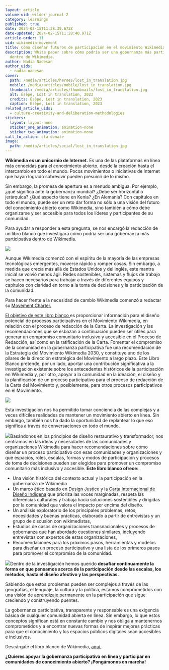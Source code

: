 ```yaml
---
layout: article
volume-uid: wilder-journal-2
category: learnings
published: true
date: 2024-02-15T11:28:39.672Z
date-updated: 2024-02-15T11:28:40.971Z
article-order: 11
uid: wikimedia-movement
title: Cómo diseñar futuros de participación en el movimiento Wikimedia
description: White paper sobre cómo podría ser una gobernanza más participativa
  dentro de Wikimedia.
author: Nadia Nadesan
author_uids:
  - nadia-nadesan
cover:
  path: /media/articles/heroes/lost_in_translation.jpg
  mobile: /media/articles/mobile/lost_in_translation.jpg
  thumbnail: /media/articles/thumbnails/lost_in_translation.jpg
  alt: Ésèpe, Lost in translation, 2023
  credits: Ésèpe, Lost in translation, 2023
  caption: Ésèpe, Lost in translation, 2023
related_article_uids:
  - culture-creativity-and-deliberation-methodologies
stickers:
  layout: layout-none
  sticker_one_animation: animation-none
  sticker_two_animation: animation-none
call_to_action: cta-donate
image:
  path: /media/articles/social/lost_in_translation.jpg
---
```

**Wikimedia es un unicornio de Internet.** Es una de las plataformas en línea más conocidas para el conocimiento abierto, desde la creación hasta el intercambio en todo el mundo. Pocos movimientos o iniciativas de Internet que hayan logrado sobrevivir pueden presumir de lo mismo.  

Sin embargo, la promesa de apertura es a menudo ambigua. Por ejemplo, ¿qué significa ante la gobernanza mundial? ¿Debe ser horizontal o jerárquica? ¿Qué aspecto tiene en Kenia? ¿En Alemania? Con capítulos en todo el mundo, puede ser un reto dar forma no sólo a una visión del futuro del conocimiento abierto como Wikimedia, sino también a cómo debe organizarse y ser accesible para todos los líderes y participantes de su comunidad.

Para ayudar a responder a esta pregunta, se nos encargó la redacción de un libro blanco que investigara cómo podría ser una gobernanza más participativa dentro de Wikimedia. 

![](https://lh7-us.googleusercontent.com/QyUo5RJRdN87nDpo0muHxjtEVDhKEHFEs2zhXr2M7K0DUzaXOm8Q9WUiYqEVbjcOWi3UX39sDZ7Fl06HhRNj86HcHxLmyvJcokUsv4uS77nzI4sfdRe-IIRiZdWDpNQ9HWs4o4cuZbMBUxeX150S_3A)

Aunque Wikimedia comenzó con el espíritu de la mayoría de las empresas tecnológicas emergentes, moverse rápido y romper cosas. Sin embargo, a medida que crecía más allá de Estados Unidos y del inglés, este mantra inicial se volvió menos ágil. Redes sostenibles, sistemas y flujos de trabajo se hacen necesarios para trabajar a través de diferentes equipos y capítulos con claridad en torno a la toma de decisiones y la participación de la comunidad. 

Para hacer frente a la necesidad de cambio Wikimedia comenzó a redactar su [Movement Charter.](https://meta.wikimedia.org/wiki/Movement_Charter)

[El objetivo de este libro blanco ](https://upload.wikimedia.org/wikipedia/commons/9/92/Designing_the_future_of_participation_in_the_Wikimedia_Movement.pdf)es proporcionar información para el diseño potencial de procesos participativos en el Movimiento Wikimedia, en relación con el proceso de redacción de la Carta. La investigación y las recomendaciones que se esbozan a continuación pueden ser útiles para generar un compromiso comunitario inclusivo y accesible en el Proceso de Redacción, así como en la ratificación de la Carta. Fomentar el compromiso de la comunidad en la gobernanza participativa fue una recomendación de la Estrategia del Movimiento Wikimedia 2030, y constituye uno de los pilares de la dirección estratégica del Movimiento a largo plazo. Este Libro Blanco pretende, por un lado, aportar una contribución significativa a la investigación existente sobre los antecedentes históricos de la participación en Wikimedia y, por otro, apoyar a la comunidad en la ideación, el diseño y la planificación de un proceso participativo para el proceso de redacción de la Carta del Movimiento y, posiblemente, para otros procesos participativos en el Movimiento. 

![](https://lh7-us.googleusercontent.com/i2vdWjBwSKSQ6FcNXRZkDL1RK1UiNHLlN8NTVy91MZnVtDtTfwGz0CHtlTcJG9KVQQDjtWbJvj1Y_SdCXe8T_hXDOFHbRiEP-wyLalQBaxm0JFQFyEX_hcASH3fqkQi5pA0AbW8_yKgpsQs3g94vaAI)

Esta investigación nos ha permitido tomar conciencia de las complejas y a veces difíciles realidades de mantener un movimiento abierto en línea. Sin embargo, también nos ha dado la oportunidad de replantear lo que eso significa a través de conversaciones en todo el mundo.

![](https://lh7-us.googleusercontent.com/4aoNYf7coGRGsUjv5HFeetkpvsG1JyRYVqA3tE3pIWQQAENJfiz3Nw4YEJvlsqBr73QRN5A1xVza-6eyuKkZowokW2aUuMqIJXvydFNWm7BHZ_YIOEP5kgolW8P7iU9oXggAaCzRUvxnLdvfCNs-Sm8)Basándonos en los principios de diseño restaurativo y transformador, nos centramos en las ideas y necesidades de las comunidades y organizaciones Wikimedia para hacer recomendaciones sobre cómo diseñar un proceso participativo con esas comunidades y organizaciones y qué espacios, roles, escalas, formas y modos de participación y procesos de toma de decisiones pueden ser elegidos para promover un compromiso comunitario más inclusivo y accesible. **Este libro blanco ofrece:**

* Una visión histórica del contexto actual y la participación en la gobernanza de Wikimedia
* Un marco ético basado en [Design Justice](https://designjustice.org/) y la [Carta Internacional de Diseño Indígena](https://www.theicod.org/resources/international-indigenous-design-charter) que prioriza las voces marginadas, respeta las diferencias culturales y trabaja hacia soluciones sostenibles y dirigidas por la comunidad que valora el impacto por encima del diseño.
* Un análisis exploratorio de los principales problemas, retos, necesidades y buenas prácticas, elaborado a partir de entrevistas y un grupo de discusión con wikimedistas,
* Estudios de casos de organizaciones transnacionales y procesos de gobernanza que han abordado cuestiones similares, incluyendo entrevistas con expertos de estas organizaciones,
* Recomendaciones para los próximos pasos, herramientas y modelos para diseñar un proceso participativo y una lista de los primeros pasos para promover el compromiso de la comunidad.

![](https://lh7-us.googleusercontent.com/oiavd7IVVM1bUmuG_2q1ocdryhdZaDNK4QpmZhyfzKWe8zFScRfMTwSvi9mtTiBF2vuMUoVlUN5qrgieFTXYYfQG8x8BA6HtJfH7o7S9hkWeCXYMx9uHhwshUhc3w14_LmvcC2BeY_KFWOL6mWmbA18)Dentro de la investigación hemos querido **desafiar continuamente la forma en que pensamos acerca de la participación desde las escalas, los métodos, hasta el diseño afectivo y las perspectivas.** 

Sabiendo que estos problemas pueden ser complejos a través de las geografías, el lenguaje, la cultura y la política, estamos comprometidos con una visión de aprendizaje permanente en la participación que sigue creciendo y construyendo puentes. 

La gobernanza participativa, transparente y responsable es una exigencia básica de cualquier comunidad abierta en línea. Sin embargo, lo que estos conceptos significan está en constante cambio y nos obliga a mantenernos comprometidos y a encontrar nuevas formas de inspirar mejores prácticas para que el conocimiento y los espacios públicos digitales sean accesibles e inclusivos. 

Descárgate el libro blanco de Wikimedia, [aquí.](https://upload.wikimedia.org/wikipedia/commons/9/92/Designing_the_future_of_participation_in_the_Wikimedia_Movement.pdf)

**¿Quieres apoyar la gobernanza participativa en línea y participar en comunidades de conocimiento abierto? ¡Pongámonos en marcha!**
